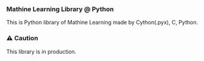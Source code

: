 ### Mathine Learning Library @ Python
This is Python library of Mathine Learning made by Cython(.pyx), C, Python.

### :warning: Caution
This library is in production.